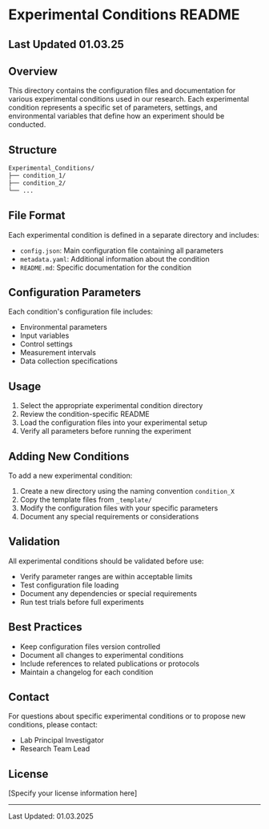 # Experimental Conditions README

## Last Updated 01.03.25

## Overview

This directory contains the configuration files and documentation for various experimental conditions used in our research. Each experimental condition represents a specific set of parameters, settings, and environmental variables that define how an experiment should be conducted.

## Structure

```bash
Experimental_Conditions/
├── condition_1/
├── condition_2/
└── ...
```

## File Format

Each experimental condition is defined in a separate directory and includes:

- `config.json`: Main configuration file containing all parameters
- `metadata.yaml`: Additional information about the condition
- `README.md`: Specific documentation for the condition

## Configuration Parameters

Each condition's configuration file includes:

- Environmental parameters
- Input variables
- Control settings
- Measurement intervals
- Data collection specifications

## Usage

1. Select the appropriate experimental condition directory
2. Review the condition-specific README
3. Load the configuration files into your experimental setup
4. Verify all parameters before running the experiment

## Adding New Conditions

To add a new experimental condition:

1. Create a new directory using the naming convention `condition_X`
2. Copy the template files from `_template/`
3. Modify the configuration files with your specific parameters
4. Document any special requirements or considerations

## Validation

All experimental conditions should be validated before use:

- Verify parameter ranges are within acceptable limits
- Test configuration file loading
- Document any dependencies or special requirements
- Run test trials before full experiments

## Best Practices

- Keep configuration files version controlled
- Document all changes to experimental conditions
- Include references to related publications or protocols
- Maintain a changelog for each condition

## Contact

For questions about specific experimental conditions or to propose new conditions, please contact:

- Lab Principal Investigator
- Research Team Lead

## License

[Specify your license information here]

---
Last Updated: 01.03.2025

```bash


```
